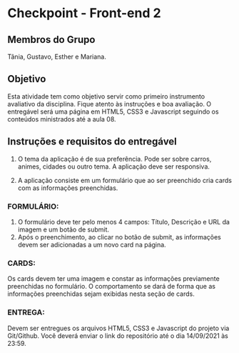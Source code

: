 # Checkpoint - Front-end 2

## Membros do Grupo
Tânia, Gustavo, Esther e Mariana.

## Objetivo

Esta atividade tem como objetivo servir como primeiro instrumento avaliativo da disciplina. Fique atento às instruções e boa avaliação. O entregável será uma página em HTML5, CSS3 e Javascript seguindo os conteúdos ministrados até a aula 08.

## Instruções e requisitos do entregável

1. O tema da aplicação é de sua preferência. Pode ser sobre carros, animes, cidades ou outro tema. A aplicação deve ser responsiva.


2. A aplicação consiste em um formulário que ao ser preenchido cria cards com as informações preenchidas.


### FORMULÁRIO:
1. O formulário deve ter pelo menos 4 campos: Título, Descrição e URL da imagem e um botão de submit.
2. Após o preenchimento, ao clicar no botão de submit, as informações devem ser adicionadas a um novo card na página.

### CARDS:
Os cards devem ter uma imagem e constar as informações previamente preenchidas no formulário. O comportamento se dará de forma que as informações preenchidas sejam exibidas nesta seção de cards.

### ENTREGA:
Devem ser entregues os arquivos HTML5, CSS3 e Javascript do projeto via Git/Github. Você deverá enviar o link do repositório até o dia 14/09/2021 às 23:59.
